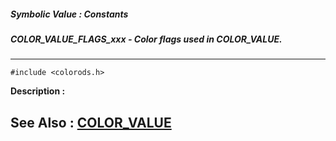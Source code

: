 ##### Symbolic Value : Constants
##### COLOR_VALUE_FLAGS_xxx - Color flags used in COLOR_VALUE.
---
```
#include <colorods.h>
```
**Description :**



**See Also :**
[COLOR_VALUE](/reference/Data/COLOR_VALUE)
---
